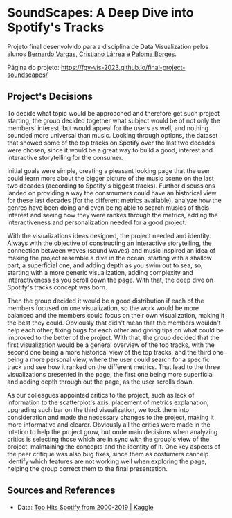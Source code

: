 # SoundScapes: A Deep Dive into Spotify's Tracks

Projeto final desenvolvido para a disciplina de Data Visualization pelos alunos [Bernardo Vargas](https://github.com/bernardovma), [Cristiano Lárrea](https://github.com/cristianolarrea) e [Paloma Borges](https://github.com/palomavb).

Página do projeto: https://fgv-vis-2023.github.io/final-project-soundscapes/

## Project's Decisions

To decide what topic would be approached and therefore get such project starting, the group decided together what subject would be of not only the members' interest, but would appeal for the users as well, and nothing sounded more universal than music. Looking through options, the dataset that showed some of the top tracks on Spotify over the last two decades were chosen, since it would be a great way to build a good, interest and interactive storytelling for the consumer.

Initial goals were simple, creating a pleasant looking page that the user could learn more about the bigger picture of the music scene on the last two decades (according to Spotify's biggest tracks). Further discussions landed on providing a way the consmumers could have an historical view for these last decades (for the different metrics available), analyze how the genres have been doing and even being able to search musics of theis interest and seeing how they were rankes through the metrics, adding the interactiveness and personalization needed for a good project. 

With the visualizations ideas designed, the project needed and identity. Always with the objective of constructing an interactive storytelling, the connection between waves (sound waves) and music inspired an idea of making the project resemble a dive in the ocean, starting with a shallow part, a superficial one, and adding depth as you swim out to sea, so, starting with a more generic visualization, adding complexity and interactiveness as you scroll down the page. With that, the deep dive on Spotify's tracks concept was born.

Then the group decided it would be a good distribution if each of the members focused on one visualization, so the work would be more balanced and the members could focus on their own visualization, making it the best they could. Obviously that didn't mean that the members wouldn't help each other, fixing bugs for each other and giving tips on what could be improved to the better of the project. With that, the group decided that the first visualization would be a general overview of the top tracks, with the second one being a more historical view of the top tracks, and the third one being a more personal view, where the user could search for a specific track and see how it ranked on the different metrics. That lead to the three visualizations presented in the page, the first one being more superficial and adding depth through out the page, as the user scrolls down. 

As our colleagues appointed critics to the project, such as lack of information to the scatterplot's axis, placement of metrics explanation, upgrading such bar on the third visualization, we took them into consideration and made the necessary changes to the project, making it more informative and clearer. Obviously all the critics were made in the intetion to help the project grow, but onde main decisions when analyzing critics is selecting those which are in sync with the group's view of the project, maintaining the concepts and the identity of it. One key aspects of the peer critique was also bug fixes, since them as costumers canhelp identify which features are not working well when exploring the page, helping the group correct them to the final presentation.

## Sources and References
- Data: [Top Hits Spotify from 2000-2019 | Kaggle](https://www.kaggle.com/datasets/paradisejoy/top-hits-spotify-from-20002019)